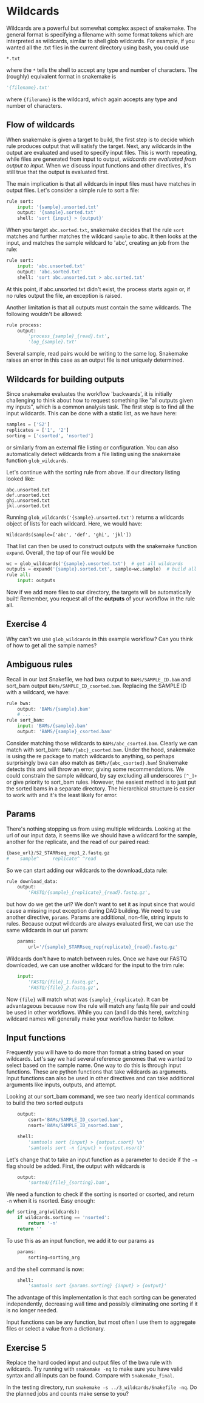 # Wildcards

Wildcards are a powerful but somewhat complex aspect of snakemake.  The general
format is specifying a filename with some format tokens which are interpreted
as wildcards, similar to shell glob wildcards.  For example, if you wanted all
the .txt files in the current directory using bash, you could use
```shell
*.txt
```
where the `*` tells the shell to accept any type and number of characters.
The (roughly) equivalent format in snakemake is
```python
'{filename}.txt'
```
where `{filename}` is the wildcard, which again accepts any type and number
of characters.

## Flow of wildcards
When snakemake is given a target to build, the first step is to decide which
rule produces output that will satisfy the target.  Next, any wildcards in the
output are evaluated and used to specify input files.  This is worth repeating,
while files are generated from input to output, *wildcards are evaluated from
output to input*.  When we discuss input functions and other directives, it's
still true that the output is evaluated first.

The main implication is that all wildcards in input files must have matches
in output files.  Let's consider a simple rule to sort a file:
```python
rule sort:
    input: '{sample}.unsorted.txt'
    output: '{sample}.sorted.txt'
    shell: 'sort {input} > {output}'
```

When you target `abc.sorted.txt`, snakemake decides that the rule `sort` matches
and further matches the wildcard `sample` to abc.  It then looks at the input,
and matches the sample wildcard to 'abc', creating an job from the rule:

```python
rule sort:
    input: 'abc.unsorted.txt'
    output: 'abc.sorted.txt'
    shell: 'sort abc.unsorted.txt > abc.sorted.txt'
```
At this point, if abc.unsorted.txt didn't exist, the process starts again
or, if no rules output the file, an exception is raised.

Another limitation is that all outputs must contain the same wildcards.  The
following wouldn't be allowed:
```python
rule process:
    output:
        'process_{sample}_{read}.txt',
        'log_{sample}.txt'
```
Several sample, read pairs would be writing to the same log.  Snakemake raises
an error in this case as an output file is not uniquely determined.

## Wildcards for building outputs
Since snakemake evaluates the workflow 'backwards', it is initially challenging
to think about how to request something like "all outputs given my inputs",
which is a common analysis task.  The first step is to find all the input
wildcards.  This can be done with a static list, as we have here:
```python
samples = ['S2']
replicates = ['1', '2']
sorting = ['csorted', 'nsorted']
```
or similarly from an external file listing or configuration.  You can also
automatically detect wildcards from a file listing using the snakemake function
`glob_wildcards`.

Let's continue with the sorting rule from above.  If our directory listing
looked like:
```shell
abc.unsorted.txt
def.unsorted.txt
ghi.unsorted.txt
jkl.unsorted.txt
```
Running `glob_wildcards('{sample}.unsorted.txt')` returns a wildcards object
of lists for each wildcard.  Here, we would have:
```
Wildcards(sample=['abc', 'def', 'ghi', 'jkl'])
```
That list can then be used to construct outputs with the snakemake function
`expand`.  Overall, the top of our file would be
```python
wc = glob_wildcards('{sample}.unsorted.txt')  # get all wildcards
outputs = expand('{sample}.sorted.txt', sample=wc.sample)  # build all outputs
rule all:
    input: outputs
```
Now if we add more files to our directory, the targets will be automatically
built!  Remember, you request all of the **outputs** of your workflow in the
rule all.

## Exercise 4
Why can't we use `glob_wildcards` in this example workflow? Can you think of
how to get all the sample names?

## Ambiguous rules
Recall in our last Snakefile, we had bwa output to `BAMs/SAMPLE_ID.bam` and
sort\_bam output `BAMs/SAMPLE_ID_csorted.bam`.  Replacing the SAMPLE ID with
a wildcard, we have:
```python
rule bwa:
    output: 'BAMs/{sample}.bam'
    # ...
rule sort_bam:
    input: 'BAMs/{sample}.bam'
    output: 'BAMS/{sample}_csorted.bam'
```
Consider matching those wildcards to `BAMs/abc_csorted.bam`.  Clearly
we can match with sort\_bam: `BAMs/{abc}_csorted.bam`.  Under the hood, snakemake
is using the re package to match wildcards to anything, so perhaps surprisingly
bwa can also match as `BAMs/{abc_csorted}.bam`!  Snakemake detects this and
will throw an error, giving some recommendations.  We could constrain the
sample wildcard, by say excluding all underscores `[^_]+` or give priority to
sort\_bam rules.  However, the easiest method is to just put the sorted bams
in a separate directory.  The hierarchical structure is easier to work with and
it's the least likely for error.

## Params
There's nothing stopping us from using multiple wildcards. Looking
at the url of our input data, it seems like we should have a wildcard for
the sample, another for the replicate, and the read of our paired read:
```python
{base_url}/S2_STARRseq_rep1_2.fastq.gz
#    sample^     replicate^ ^read
```
So we can start adding our wildcards to the download\_data rule:
```python
rule download_data:
    output:
        'FASTQ/{sample}_{replicate}_{read}.fastq.gz',
```
but how do we get the url?  We don't want to set it as input since that would
cause a missing input exception during DAG building.  We need to use another
directive, `params`.  Params are additional, non-file, string inputs to rules.
Because output wildcards are always evaluated first, we can use the same
wildcards in our url param:
```python
    params:
        url='/{sample}_STARRseq_rep{replicate}_{read}.fastq.gz'
```
Wildcards don't have to match between rules.  Once we have our FASTQ downloaded,
we can use another wildcard for the input to the trim rule:
```python
    input:
        'FASTQ/{file}_1.fastq.gz',
        'FASTQ/{file}_2.fastq.gz',
```
Now `{file}` will match what was `{sample}_{replicate}`.  It can be
advantageous because now the rule will match any fastq file pair and could be
used in other workflows.  While you can (and I do this here), switching
wildcard names will generally make your workflow harder to follow.

## Input functions
Frequently you will have to do more than format a string based on your
wildcards.  Let's say we had several reference genomes that we wanted to select
based on the sample name.  One way to do this is through input functions.
These are python functions that take wildcards as arguments.  Input functions
can also be used in other directives and can take additional arguments like
inputs, outputs, and attempt.  

Looking at our sort\_bam command, we see two nearly identical commands to build
the two sorted outputs
```python
    output:
        csort='BAMs/SAMPLE_ID_csorted.bam',
        nsort='BAMs/SAMPLE_ID_nsorted.bam',

    shell:
        'samtools sort {input} > {output.csort} \n'
        'samtools sort -n {input} > {output.nsort}'
```
Let's change that to take an input function as a parameter to decide if the
`-n` flag should be added.  First, the output with wildcards is
```python
    output:
        'sorted/{file}_{sorting}.bam',
```
We need a function to check if the sorting is nsorted or csorted, and return
`-n` when it is nsorted.  Easy enough:
```python
def sorting_arg(wildcards):
    if wildcards.sorting == 'nsorted':
        return '-n'
    return ''
```
To use this as an input function, we add it to our params as
```python
    params:
        sorting=sorting_arg
```
and the shell command is now:
```python
    shell:
        'samtools sort {params.sorting} {input} > {output}'
```
The advantage of this implementation is that each sorting can be generated
independently, decreasing wall time and possibly eliminating one sorting
if it is no longer needed.

Input functions can be any function, but most often I use them to aggregate
files or select a value from a dictionary.

## Exercise 5
Replace the hard coded input and output files of the bwa rule with wildcards.
Try running with `snakemake -nq` to make sure you have valid syntax and all
inputs can be found.  Compare with `Snakemake_final`.

In the testing directory, run `snakemake -s ../3_wildcards/Snakefile -nq`.  Do
the planned jobs and counts make sense to you?
